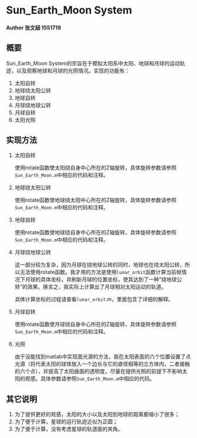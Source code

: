 # Sun_Earth_Moon System

#### Author	张文喆	1551719

## 概要

Sun_Earth_Moon System的宗旨在于模拟太阳系中太阳、地球和月球的运动轨迹，以及观察地球和月球的光照情况。实现的功能有：

1. 太阳自转
2. 地球绕太阳公转
3. 地球自转
4. 月球绕地球公转
5. 月球自转
6. 太阳光照

## 实现方法

1. 太阳自转

   使用rotate函数使太阳绕自身中心所在的Z轴旋转，具体旋转参数请参照`Sun_Earth_Moon.m`中相应的代码和注释。

2. 地球绕太阳公转

   使用rotate函数使地球绕太阳中心所在的Z轴旋转，具体旋转参数请参照`Sun_Earth_Moon.m`中相应的代码和注释。

3. 地球自转

   使用rotate函数使地球绕自身中心所在的Z轴旋转，具体旋转参数请参照`Sun_Earth_Moon.m`中相应的代码和注释。

4. 月球绕地球公转

   这一部分较为复杂，因为月球在绕地球公转的同时，地球也在绕太阳公转，所以无法使用rotate函数。我才用的方法是使用`lunar_orbit`函数计算当前帧情况下月球的具体坐标，并刷新月球的位置坐标，使其达到了一种“绕地球公转”的效果。换言之，我实际上计算出了月球相对太阳运动的轨道。

   具体计算坐标的过程请查看`lunar_orbit`.m，里面包含了详细的解释。

5. 月球自转

   使用rotate函数使月球绕自身中心所在的Z轴旋转，具体旋转参数请参照`Sun_Earth_Moon.m`中相应的代码和注释。

6. 光照

   由于没能找到matlab中实现面光源的方法，我在太阳表面的六个位置设置了点光源（将代表太阳的球体放入一个边长与它的直径相等的立方体内，二者接触的六个点），并提高了太阳曲面的透明度，尽量在提供光照的前提下不影响太阳的观感。具体参数请参照`Sun_Earth_Moon.m`中相应的代码。

## 其它说明

1. 为了提供更好的观感，太阳的大小以及太阳到地球的距离都缩小了很多；
2. 为了便于计算，星球的运行轨迹近似为正圆；
3. 为了便于计算，没有考虑星球的轨道面的夹角。